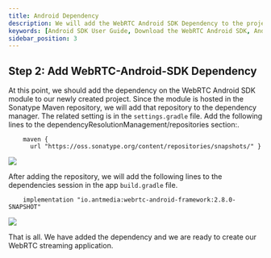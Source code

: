 ```yaml
---
title: Android Dependency
description: We will add the WebRTC Android SDK Dependency to the project
keywords: [Android SDK User Guide, Download the WebRTC Android SDK, Android SDK Dependency, Ant Media Server Documentation, Ant Media Server Tutorials]
sidebar_position: 3
---
```

## Step 2: Add WebRTC-Android-SDK Dependency

At this point, we should add the dependency on the WebRTC Android SDK module to our newly created project. Since the module is hosted in the Sonatype Maven repository, we will add that repository to the dependency manager. The related setting is in the `settings.gradle` file. Add the following lines to the dependencyResolutionManagement/repositories section:.
```
    maven {
      url "https://oss.sonatype.org/content/repositories/snapshots/" }
```
![](@site/static/img/sdk-integration/android-sdk/settings.gradle.png)

After adding the repository, we will add the following lines to the dependencies session in the app `build.gradle` file.
```
    implementation "io.antmedia:webrtc-android-framework:2.8.0-SNAPSHOT"
```
![](@site/static/img/sdk-integration/android-sdk/build.gradle.png)

That is all. We have added the dependency and we are ready to create our WebRTC streaming application.
